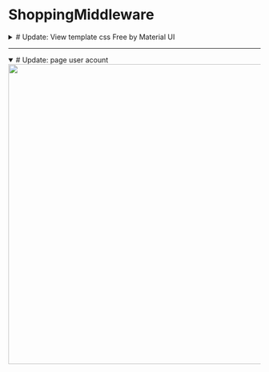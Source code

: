# ShoppingMiddleware

<details lose="" align="left">
  <summary>  
  # Update: View template css Free by Material UI 
  </summary>
FE:
  <br>
<p align="center">
  <img src="https://github.com/user-attachments/assets/a45f5060-c34b-4d6e-99da-7215de6787f7" width="600"/>
</p>

<p align="center">
  <img src="https://github.com/user-attachments/assets/d6a4a8e2-8939-4ddf-84c6-c2947aa9b657" width="600"/>
</p>

<p align="center">
  <img src="https://github.com/user-attachments/assets/1e54747a-95ff-4790-b013-7ca0e40800e8" width="600"/>
</p>
  <br>
BE: Update views
  <br>
  <p align="center">

update: HomeController - Action Index:
```C#
        public ActionResult Index()
        {
            TrangThaiDonHang trangThaiDon = new TrangThaiDonHang();

            int totalSales = db.DonDatHang
                .Where(s => s.TrangThai == trangThaiDon.DaGiaoHang)
                .Count();

            int totalProduct = db.SanPham
                .Count();

            int totalCustomers = db.NguoiDung
                .Count();

            float totalRevenue = db.DonDatHang
                .Select(r => r.TongTien)
                .Sum();

            var transacstions = new TotalTransactions()
            {
                totalSales = totalSales,
                totalCustomers = totalCustomers,
                totalProduct = totalProduct,
                totalRevenue = totalRevenue,
            };
            return View(transacstions);
        }
```

Add: HomeCotroller - Action Config_StatusOrder_Demo
```c#
  [HttpGet]
        // xử lý trạng thái đơn hàng =>  params (
        // nameid: item của tên Kho cục `Departmentwarehouses`,
        // status: trang thái đơn hàng `TrangThaiDonHang.<Status muốn lấy>`
        // )
        public ActionResult Config_StatusOrder_Demo(int nameid, string status)
        {
            // Get: trạng thái đơn hàng
            TrangThaiDonHang trangThai = new TrangThaiDonHang();

            // Get: tên Kho Cục
            //Departmentwarehouses departmentwarehouses = new Departmentwarehouses();
            string nameDW = new Departmentwarehouses().NameDepartmentwarehouses[nameid];

            // nếu trạng thái = đến kho => trangThai.DenKhoCuc + tên kho cục
            DonDatHang donDatHang;
            if (status == trangThai.DenKhoCuc)
            {
                donDatHang = new DonDatHang()
                {
                    TrangThai = trangThai.DenKhoCuc + nameDW,
                };
            }
            else
            {
                donDatHang = new DonDatHang()
                {
                    TrangThai = status,
                };
            }
            return View();
        }

```

Add: Model DonDatHang, FlutterServiceDTO - class: TrangThaiDonHang, Departmentwarehouses, TotalTransactions.
 
```c#
/*********************************************************** DonDatHang Model ***********************************************************/
    public class TrangThaiDonHang
    {
        public string DaGiaoHang = "Đã giao";
        public string DangXuLy = "Đang xử lý";
        public string DangVanChuyen = "Đang vận Chuyển";
        public string ChoDongGoi = "Chờ Đóng gói";
        public string ChoLayHang = "Chờ lấy hàng";
        public string DangNhapCanh = "Đang nhập cảnh";
        public string DangXuatCang = "Đang xuất cảnh";
        public string DenKhoCuc = "Đến Kho cục ";


    }

    public class Departmentwarehouses
    {
        public string[] NameDepartmentwarehouses;
        public Departmentwarehouses()
        {
            string[] NameDepartmentwarehouses = new string[] {
                "Soc Xuân Thới Thượng Hốc Môn",
                "Soc Hà Nam HCM",
                "Tra vinh",
                "Nam Từ Liêm Hà Nội"
            };
            this.NameDepartmentwarehouses = NameDepartmentwarehouses;
        }
    }

/*********************************************************** Flutter Service DTO Model ***********************************************************/

        public class TotalTransactions
        {
            // Growth:
            public int totalSales { get; set; }
            public int totalCustomers { get; set; }
            public int totalProduct { get; set; }
            public float totalRevenue { get; set; }

        }

```


</p>


---

</details> 

---

<details open="" align="left">
  <summary>  
  # Update: page user acount 
  </summary>
    <img src="https://github.com/user-attachments/assets/1915805c-6cd4-47bf-9e86-b24cf07ac353" width="600"/>
</details>


